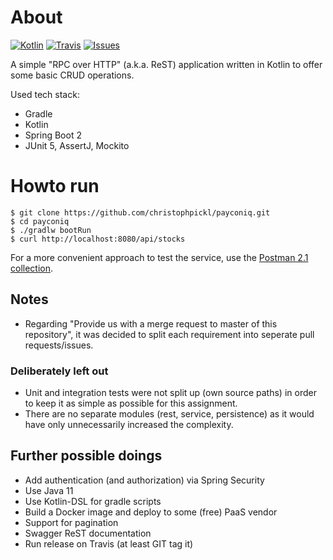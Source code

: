 # About

[![Kotlin](https://img.shields.io/badge/kotlin-1.2.71-blue.svg)](http://kotlinlang.org)
[![Travis](https://img.shields.io/travis/christophpickl/payconiq.svg)](https://travis-ci.org/christophpickl/payconiq)
[![Issues](https://img.shields.io/github/issues/christophpickl/payconiq.svg)](https://github.com/christophpickl/payconiq/issues?q=is%3Aopen) 

A simple "RPC over HTTP" (a.k.a. ReST) application written in Kotlin to offer some basic CRUD operations.

Used tech stack:

* Gradle
* Kotlin
* Spring Boot 2
* JUnit 5, AssertJ, Mockito

# Howto run

    $ git clone https://github.com/christophpickl/payconiq.git
    $ cd payconiq
    $ ./gradlw bootRun
    $ curl http://localhost:8080/api/stocks

For a more convenient approach to test the service, use the [Postman 2.1 collection](https://github.com/christophpickl/payconiq/blob/master/payconiq.postman_collection.json).

## Notes

* Regarding "Provide us with a merge request to master of this repository", it was decided to split each requirement into seperate pull requests/issues.

### Deliberately left out

* Unit and integration tests were not split up (own source paths) in order to keep it as simple as possible for this assignment.
* There are no separate modules (rest, service, persistence) as it would have only unnecessarily increased the complexity.

## Further possible doings

* Add authentication (and authorization) via Spring Security
* Use Java 11
* Use Kotlin-DSL for gradle scripts
* Build a Docker image and deploy to some (free) PaaS vendor
* Support for pagination
* Swagger ReST documentation
* Run release on Travis (at least GIT tag it)
